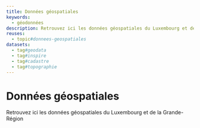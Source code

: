 ```yaml
---
title: Données géospatiales
keywords:
  - géodonnées
description: Retrouvez ici les données géospatiales du Luxembourg et de la Grande-Région
reuses:
  - topic#donnees-geospatiales
datasets:
  - tag#geodata
  - tag#inspire
  - tag#cadastre
  - tag#topographie
---
```

# Données géospatiales

Retrouvez ici les données géospatiales du Luxembourg et de la Grande-Région